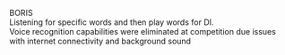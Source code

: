  BORIS <br />
Listening for specific words and then play words for DI.  <br />
Voice recognition capabilities were eliminated at competition due issues with internet connectivity and background sound <br />
